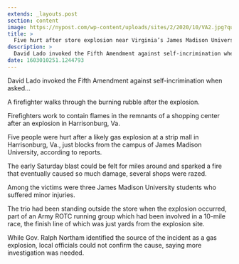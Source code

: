```yaml
--- 
extends: _layouts.post 
section: content 
image: https://nypost.com/wp-content/uploads/sites/2/2020/10/VA2.jpg?quality=90&strip=all&w=1200 
title: > 
  Five hurt after store explosion near Virginia’s James Madison University 
description: > 
  David Lado invoked the Fifth Amendment against self-incrimination when asked...A firefighter walks through the burning rubble after the explosion.Firefighters work to contain flames in the remnants of a shopping center after an explosion in Harrisonburg, Va.Five people were hurt after a likely gas explosion at a strip mall in Harrisonburg, Va., just blocks from the campus of James Madison University, according to reports.The early Saturday blast could be felt for miles around and sparked a fire that eventually caused so much damage, several shops were razed.Among the victims were three James Madison University students who suffered minor injuries.Ralph Northam identified the source of the incident as a gas explosion, local officials could not confirm the cause, saying more investigation was needed. 
date: 1603010251.1244793 
--- 
```

David Lado invoked the Fifth Amendment against self-incrimination when asked...

A firefighter walks through the burning rubble after the explosion.

Firefighters work to contain flames in the remnants of a shopping center after an explosion in Harrisonburg, Va.

Five people were hurt after a likely gas explosion at a strip mall in Harrisonburg, Va., just blocks from the campus of James Madison University, according to reports.

The early Saturday blast could be felt for miles around and sparked a fire that eventually caused so much damage, several shops were razed.

Among the victims were three James Madison University students who suffered minor injuries.

The trio had been standing outside the store when the explosion occurred, part of an Army ROTC running group which had been involved in a 10-mile race, the finish line of which was just yards from the explosion site.

While Gov. Ralph Northam identified the source of the incident as a gas explosion, local officials could not confirm the cause, saying more investigation was needed.